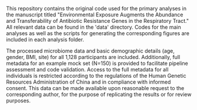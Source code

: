 This repository contains the original code used for the primary analyses in the manuscript titled "Environmental Exposure Augments the Abundance and Transferability of Antibiotic Resistance Genes in the Respiratory Tract." All relevant data can be found in the 'data' directory. Codes for the main analyses as well as the scripts for generating the corresponding figures are included in each analysis folder.

The processed microbiome data and basic demographic details (age, gender, BMI, site) for all 1,128 participants are included. Additionally, full metadata for an example mock set (N=150) is provided to facilitate pipeline assessment and code validation. Access to the full metadata for all individuals is restricted according to the regulations of the Human Genetic Resources Administration of China and in compliance with informed consent. This data can be made available upon reasonable request to the corresponding author, for the purpose of replicating the results or for review purposes.
